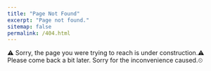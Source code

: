 ```yaml
---
title: "Page Not Found"
excerpt: "Page not found."
sitemap: false
permalink: /404.html
---
```


<p> ⚠️ Sorry, the page you were trying to reach is under construction.⚠️ </br>
   Please come back a bit later. Sorry for the inconvenience caused.⏲</p>
